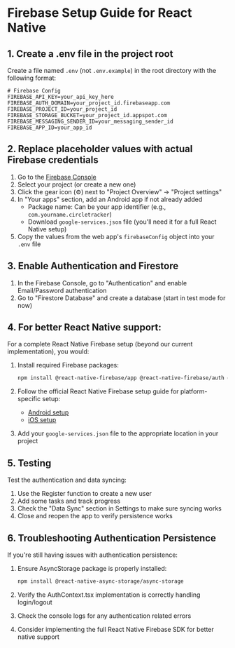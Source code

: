 # Firebase Setup Guide for React Native

## 1. Create a .env file in the project root

Create a file named `.env` (not `.env.example`) in the root directory with the following format:

```
# Firebase Config
FIREBASE_API_KEY=your_api_key_here
FIREBASE_AUTH_DOMAIN=your_project_id.firebaseapp.com
FIREBASE_PROJECT_ID=your_project_id
FIREBASE_STORAGE_BUCKET=your_project_id.appspot.com
FIREBASE_MESSAGING_SENDER_ID=your_messaging_sender_id
FIREBASE_APP_ID=your_app_id
```

## 2. Replace placeholder values with actual Firebase credentials

1. Go to the [Firebase Console](https://console.firebase.google.com/)
2. Select your project (or create a new one)
3. Click the gear icon (⚙️) next to "Project Overview" → "Project settings"
4. In "Your apps" section, add an Android app if not already added
   - Package name: Can be your app identifier (e.g., `com.yourname.circletracker`)
   - Download `google-services.json` file (you'll need it for a full React Native setup)
5. Copy the values from the web app's `firebaseConfig` object into your `.env` file

## 3. Enable Authentication and Firestore

1. In the Firebase Console, go to "Authentication" and enable Email/Password authentication
2. Go to "Firestore Database" and create a database (start in test mode for now)

## 4. For better React Native support:

For a complete React Native Firebase setup (beyond our current implementation), you would:

1. Install required Firebase packages:
   ```bash
   npm install @react-native-firebase/app @react-native-firebase/auth @react-native-firebase/firestore
   ```

2. Follow the official React Native Firebase setup guide for platform-specific setup:
   - [Android setup](https://rnfirebase.io/android/setup)
   - [iOS setup](https://rnfirebase.io/ios/setup)

3. Add your `google-services.json` file to the appropriate location in your project

## 5. Testing

Test the authentication and data syncing:

1. Use the Register function to create a new user
2. Add some tasks and track progress
3. Check the "Data Sync" section in Settings to make sure syncing works
4. Close and reopen the app to verify persistence works

## 6. Troubleshooting Authentication Persistence

If you're still having issues with authentication persistence:

1. Ensure AsyncStorage package is properly installed:
   ```bash
   npm install @react-native-async-storage/async-storage
   ```

2. Verify the AuthContext.tsx implementation is correctly handling login/logout
3. Check the console logs for any authentication related errors
4. Consider implementing the full React Native Firebase SDK for better native support 